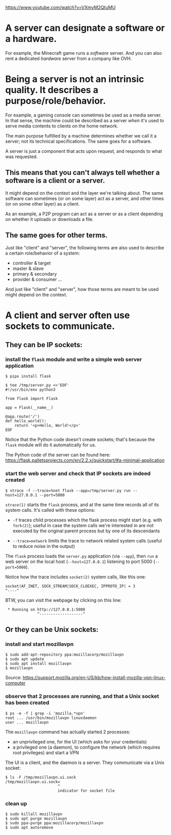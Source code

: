 <https://www.youtube.com/watch?v=VXmvM2QtuMU>

# A server can designate a software or a hardware.

For example, the Minecraft game runs a *software* server.
And you can also rent a dedicated *hardware* server from a company like OVH.

# Being a server is not an intrinsic quality.  It describes a purpose/role/behavior.

For example, a gaming console can sometimes  be used as a media server.  In that
sense, the  machine could  be described as  a server *when*  it's used  to serve
media contents to clients on the home network.

The main purpose fulfilled by a machine  determines whether we call it a server;
not its technical specifications.  The same goes for a software.

A server is  just a component that  acts upon request, and responds  to what was
requested.

## This means that you can't always tell whether a software is a client or a server.

It might  depend on  the context and  the layer we're  talking about.   The same
software can sometimes (or  on some layer) act as a server,  and other times (or
on some other layer) as a client.

As an  example, a P2P program  can act as a  server or as a  client depending on
whether it uploads or downloads a file.

## The same goes for other terms.

Just like "client" and "server", the following terms are also used to describe a
certain role/behavior of a system:

   - controller & target
   - master & slave
   - primary & secondary
   - provider & consumer
   ...

And just like "client" and "server", how  those terms are meant to be used might
depend on the context.

##
# A client and server often use sockets to communicate.
## They can be IP sockets:
### install the `flask` module and write a simple web server application

    $ pipx install flask

    $ tee /tmp/server.py <<'EOF'
    #!/usr/bin/env python3

    from flask import Flask

    app = Flask(__name__)

    @app.route('/')
    def hello_world():
        return '<p>Hello, World!</p>'
    EOF

Notice that the  Python code doesn't create sockets; that's  because the `flask`
module will do it automatically for us.

The Python code of the server can be found here:
<https://flask.palletsprojects.com/en/2.2.x/quickstart/#a-minimal-application>

### start the web server and check that IP sockets are indeed created

    $ strace -f --trace=%net flask --app=/tmp/server.py run --host=127.0.0.1 --port=5000

`strace(1)` starts the `flask` process, and at  the same time records all of its
system calls.  It's called with these options:

   - `-f` traces  child processes  which the  flask process might  start (e.g.
     with  `fork(2)`);  useful in  case  the  system calls  we're interested in
     are not executed by the original parent process but by one of its
     descendants

   - `--trace=network` limits the trace to network related  system calls (useful
     to reduce noise in the output)

The `flask` process loads the  `server.py` application (via `--app`), then `run`
a  web server  on the  local host  (`--host=127.0.0.1`) listening  to port  5000
(`--port=5000`).

Notice how the trace includes `socket(2)` system calls, like this one:

    socket(AF_INET, SOCK_STREAM|SOCK_CLOEXEC, IPPROTO_IP) = 3
    ^----^

BTW, you can visit the webpage by clicking on this line:

     * Running on http://127.0.0.1:5000
                  ^-------------------^

##
## Or they can be Unix sockets:
### install and start mozillavpn

    $ sudo add-apt-repository ppa:mozillacorp/mozillavpn
    $ sudo apt update
    $ sudo apt install mozillavpn
    $ mozillavpn

Source: <https://support.mozilla.org/en-US/kb/how-install-mozilla-vpn-linux-computer>

### observe that 2 processes are running, and that a Unix socket has been created

    $ ps -e -f | grep -i 'mozilla.*vpn'
    root ... /usr/bin/mozillavpn linuxdaemon
    user ... mozillavpn

The `mozillavpn` command has actually started 2 processes:

   - an unprivileged one, for the UI (which asks for your credentials)
   - a privileged one (a daemon), to configure the network (which requires root
     privileges) and start a VPN

The UI is a client, and the daemon is a server.
They communicate via a Unix socket:

    $ ls -F /tmp/mozillavpn.ui.sock
    /tmp/mozillavpn.ui.sock=
                           ^
                           indicator for socket file

### clean up

    $ sudo killall mozillavpn
    $ sudo apt purge mozillavpn
    $ sudo ppa-purge ppa:mozillacorp/mozillavpn
    $ sudo apt autoremove
